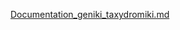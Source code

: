 [Documentation_geniki_taxydromiki.md](https://github.com/user-attachments/files/18110263/Documentation_geniki_taxydromiki.md)
